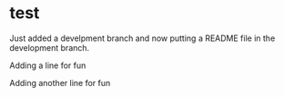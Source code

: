 # test

Just added a develpment branch and now putting a README file in the development branch.

Adding a line for fun

Adding another line for fun